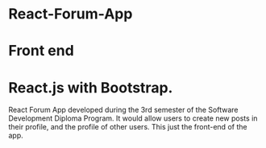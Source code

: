 # React-Forum-App
# Front end
# React.js with Bootstrap. 
React Forum App developed during the 3rd semester of the Software Development Diploma Program. It would allow users to create new posts in their profile, and the profile of other users. This just the front-end of the app.
